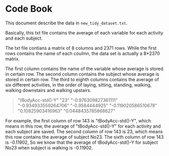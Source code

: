 # Code Book

This document describe the data in `new_tidy_dataset.txt`.

Basically, this txt file contains the average of each variable for each activity and each subject.

The txt file contians a matrix of 8 columns and 2371 rows. While the first rows contains the name of each coulmn, the data set is actually a 8*2370 matrix. 

The first column contains the name of the variable whose average is stored in certain row.
The second column contains the subject whose average is stored in certain row.
The third to eighth columns contains the average of six different activities, in the order of laying, sitting, standing, walking, walking downstairs and walking upstairs.

>"tBodyAcc-std()-Y" "23" "-0.976309827361111" "-0.934933559264706" "-0.9584444925" "-0.119020586510678" "0.10825903416963" "0.0448435785868627"
 
For example, the first column of row 143 is "tBodyAcc-std()-Y", which means in this row, the average of "tBodyAcc-std()-Y" for each activity and each subject are saved. The second column of row 143 is 23, which means this row contains the average of subject No23.
The sixth column of row 143 is -0.11902, So we know that the average of tBodyAcc-std()-Y for subject No23 when subject is walking is -0.11902.

